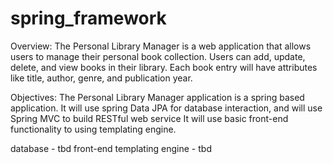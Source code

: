 # spring_framework
Overview:
The Personal Library Manager is a web application that allows users to manage their personal book collection.
Users can add, update, delete, and view books in their library.
Each book entry will have attributes like title, author, genre, and publication year.

Objectives:
The Personal Library Manager application is a spring based application.
It will use spring Data JPA for database interaction, and will use Spring MVC to build RESTful web service
It will use basic front-end functionality to using templating engine.

database - tbd
front-end templating engine - tbd

